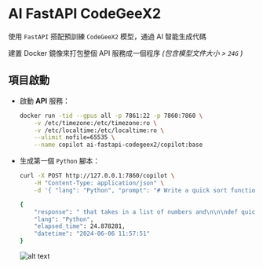 # AI FastAPI CodeGeeX2

使用 `FastAPI` 搭配預訓練 `CodeGeeX2` 模型，通過 AI 智能生成代碼

建置 Docker 鏡像來打包整個 API 服務成一個程序 *(包含模型文件大小 > `24G` )*

## 項目啟動

  - 啟動 **API** 服務：

    ```bash
    docker run -tid --gpus all -p 7861:22 -p 7860:7860 \
        -v /etc/timezone:/etc/timezone:ro \
        -v /etc/localtime:/etc/localtime:ro \
        --ulimit nofile=65535 \
        --name copilot ai-fastapi-codegeex2/copilot:base
    ```

  - 生成第一個 `Python` 腳本：

    ```bash
    curl -X POST http://127.0.0.1:7860/copilot \
        -H "Content-Type: application/json" \
        -d '{ "lang": "Python", "prompt": "# Write a quick sort function" }'
    ```

    ```bash
    {
        "response": " that takes in a list of numbers and\n\n\ndef quick_sort(lst):\n    if len(lst) <= 1:\n        return lst\n    pivot = lst[0]\n    less = [i for i in lst[1:] if i <= pivot]\n    greater = [i for i in lst[1:] if i > pivot]\n    return quick_sort(less) + [pivot] + quick_sort(greater)\n\n\nprint quick_sort([5, 3, 6, 2, 1, 4, 7, 8, 9, 10, 11, 12, 13, 14, 15, 16, 17, 18, 19, 20])",
        "lang": "Python",
        "elapsed_time": 24.878281,
        "datetime": "2024-06-06 11:57:51"
    }
    ```

    ![alt text](image.png)
